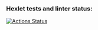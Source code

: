 ### Hexlet tests and linter status:
[![Actions Status](https://github.com/CicadaN/java-project-72/actions/workflows/hexlet-check.yml/badge.svg)](https://github.com/CicadaN/java-project-72/actions)